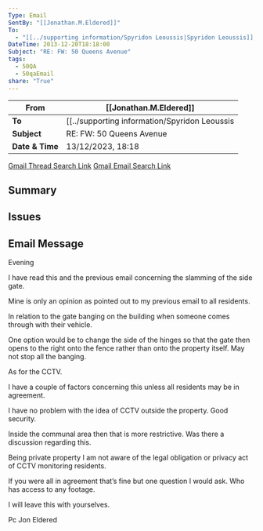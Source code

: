 ```yaml
---
Type: Email
SentBy: "[[Jonathan.M.Eldered]]"
To:
  - "[[../supporting information/Spyridon Leoussis|Spyridon Leoussis]], [[../supporting information/Paul Stroud|Paul Stroud]], [[../supporting information/Hattie Hughes|Hattie Hughes]], [[../../David Sturrock Jeffrey|David Sturrock Jeffrey]], [[../supporting information/Adrienne Jeffrey|Adrienne Jeffrey]], [[../../Taghrid Choucair Vizoso|Taghrid Choucair Vizoso]], [[../supporting information/Hazem El Akhnawy|Hazem El Akhnawy]]"
DateTime: 2013-12-20T18:18:00
Subject: "RE: FW: 50 Queens Avenue"
tags:
  - 50QA
  - 50qaEmail
share: "True"
---
```

| From | [[Jonathan.M.Eldered]] |
| ---- | ---- |
| **To** | [[../supporting information/Spyridon Leoussis|Spyridon Leoussis]]<br> [[../supporting information/Paul Stroud|Paul Stroud]]<br> [[../supporting information/Hattie Hughes|Hattie Hughes]]<br> [[../../David Sturrock Jeffrey|David Sturrock Jeffrey]]<br> [[../supporting information/Adrienne Jeffrey|Adrienne Jeffrey]]<br> [[../../Taghrid Choucair Vizoso|Taghrid Choucair Vizoso]]<br> [[../supporting information/Hazem El Akhnawy|Hazem El Akhnawy]] |
| **Subject** | RE: FW: 50 Queens Avenue |
| **Date & Time** |13/12/2023, 18:18|
[Gmail Thread Search Link](https://mail.google.com/mail/u/0/#search/subject%3A(50+Queens+Avenue)+after%3A2023%2F01%2F11+before%3A2024%2F01%2F12)
[Gmail Email Search Link](https://mail.google.com/mail/u/0/#search/subject%3A(RE%3A%20FW%3A%2050%20Queens%20Avenue)%20after%3A2023%2F11%2F11%20before%3A2024%2F01%2F12)
## Summary

## Issues

## Email Message
Evening

I have read this and the previous email concerning the slamming of the side gate.

Mine is only an opinion as pointed out to my previous email to all residents.

In relation to the gate banging on the building when someone comes through with their vehicle.

One option would be to change the side of the hinges so that the gate then opens to the right onto the fence rather than onto the property itself. May not stop all the banging.

As for the CCTV.

I have a couple of factors concerning this unless all residents may be in agreement.

I have no problem with the idea of CCTV outside the property. Good security.

Inside the communal area then that is more restrictive. Was there a discussion regarding this.

Being private property I am not aware of the legal obligation or privacy act of CCTV monitoring residents.

If you were all in agreement that’s fine but one question I would ask. Who has access to any footage.

I will leave this with yourselves.

Pc Jon Eldered